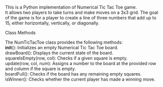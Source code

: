 This is a Python implementation of Numerical Tic Tac Toe game.                                                                                             
It allows two players to take turns and make moves on a 3x3 grid. 
The goal of the game is for a player to create a line of three numbers that add up to 15, either horizontally, vertically, or diagonally.

Class Methods                                 

The NumTicTacToe class provides the following methods:                                                                                                        
__init__(): Initializes an empty Numerical Tic Tac Toe board.                                                                   
drawBoard(): Displays the current state of the board.                                                          
squareIsEmpty(row, col): Checks if a given square is empty.                                                                   
update(row, col, num): Assigns a number to the board at the provided row and column if the square is empty.                                         
boardFull(): Checks if the board has any remaining empty squares.                                                                         
isWinner(): Checks whether the current player has made a winning move.                                                                       
